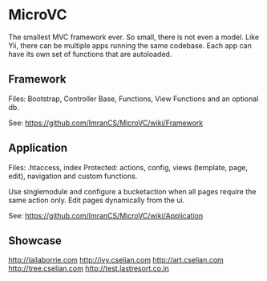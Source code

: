 MicroVC
=======
The smallest MVC framework ever. So small, there is not even a model.
Like Yii, there can be multiple apps running the same codebase.
Each app can have its own set of functions that are autoloaded.

Framework
----------
Files: Bootstrap, Controller Base, Functions, View Functions and an optional db.

See: https://github.com/ImranCS/MicroVC/wiki/Framework

Application
-------------
Files: .htaccess, index
Protected: actions, config, views (template, page, edit), navigation and custom functions.

Use singlemodule and configure a bucketaction when all pages require the same action only.
Edit pages dynamically from the ui.

See: https://github.com/ImranCS/MicroVC/wiki/Application

Showcase
----------
http://lailaborrie.com
http://ivy.cselian.com
http://art.cselian.com
http://tree.cselian.com
http://test.lastresort.co.in
